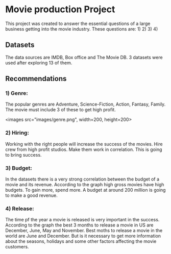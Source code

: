  # Movie production Project 
 
 This project was created to answer the essential questions of a large business getting into the movie industry. These questions are:
 1)
 2)
 3)
 4)
 
  ## Datasets
 
 The data sources are IMDB, Box office and The Movie DB. 3 datasets were used after exploring 13 of them.
 
 
 
 ## Recommendations
 
 ### 1) Genre:
 
 The popular genres are Adventure, Science-Fiction, Action, Fantasy, Family. The movie must include 3 of these to get high profit.
 

 
 <images src="images/genre.png", width=200, height=200>
 

 ### 2) Hiring: 
 
 Working with the right people will increase the success of the movies. Hire crew from high profit studios. Make them work in correlation. This is going to bring success.
 
 
 
 ### 3) Budget:
 
 In the datasets there is a very strong correlation between the budget of a movie and its revenue. According to the graph high gross movies have high budgets. To gain more, spend more. A budget at around 200 million is going to make a good revenue.
 
 
 
 ### 4) Release:
 
 The time pf the year a movie is released is very important in the success. According to the graph the best 3 months to release a movie in US are December, June, May and November. Best moths to release a movie in the world are June and December. But is it necessary to get more information about the seasons, holidays and some other factors affecting the movie customers.
 
 